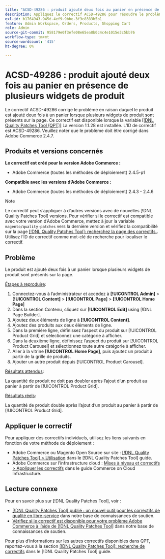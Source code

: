 ```yaml
---
title: "ACSD-49286 : produit ajouté deux fois au panier en présence de plusieurs widgets de produit"
description: Appliquez le correctif ACSD-49286 pour résoudre le problème Adobe Commerce en raison duquel le produit est ajouté deux fois à un panier lorsque plusieurs widgets de produit sont présents sur la page.
exl-id: b1764943-945d-4ef9-9bbe-3f3c8383b5b1
feature: Admin Workspace, Orders, Products, Shopping Cart
role: Admin
source-git-commit: 958179e0f3efe08e65ea8b0c4c4e1015e3c5bb76
workflow-type: tm+mt
source-wordcount: '415'
ht-degree: 0%

---
```


# ACSD-49286 : produit ajouté deux fois au panier en présence de plusieurs widgets de produit

Le correctif ACSD-49286 corrige le problème en raison duquel le produit est ajouté deux fois à un panier lorsque plusieurs widgets de produit sont présents sur la page. Ce correctif est disponible lorsque la variable [[!DNL Quality Patches Tool (QPT)]](/help/announcements/adobe-commerce-announcements/magento-quality-patches-released-new-tool-to-self-serve-quality-patches.md) La version 1.1.28 est installée. L’ID de correctif est ACSD-49286. Veuillez noter que le problème doit être corrigé dans Adobe Commerce 2.4.7.

## Produits et versions concernés

**Le correctif est créé pour la version Adobe Commerce :**

* Adobe Commerce (toutes les méthodes de déploiement) 2.4.5-p1

**Compatible avec les versions d’Adobe Commerce :**

* Adobe Commerce (toutes les méthodes de déploiement) 2.4.3 - 2.4.6

>[!NOTE]
>
>Le correctif peut s’appliquer à d’autres versions avec de nouvelles [!DNL Quality Patches Tool] versions. Pour vérifier si le correctif est compatible avec votre version d’Adobe Commerce, mettez à jour la variable `magento/quality-patches` vers la dernière version et vérifiez la compatibilité sur la page [[!DNL Quality Patches Tool]: recherchez la page des correctifs.](https://experienceleague.adobe.com/tools/commerce-quality-patches/index.html). Utilisez l’ID de correctif comme mot-clé de recherche pour localiser le correctif.

## Problème

Le produit est ajouté deux fois à un panier lorsque plusieurs widgets de produit sont présents sur la page.

<u>Étapes à reproduire</u>:

1. Connectez-vous à l’administrateur et accédez à **[!UICONTROL Admin]** > **[!UICONTROL Content]** > **[!UICONTROL Page]** > **[!UICONTROL Home Page]**
1. Dans la section Contenu, cliquez sur **[!UICONTROL Edit]** using [!DNL Page Builder].
1. Ajoutez deux éléments de ligne à **[!UICONTROL Content]**.
1. Ajoutez des produits aux deux éléments de ligne.
1. Dans la première ligne, définissez l’aspect du produit sur [!UICONTROL Product Grid] et sélectionnez une catégorie à afficher.
1. Dans la deuxième ligne, définissez l’aspect du produit sur [!UICONTROL Product Carousel] et sélectionnez toute autre catégorie à afficher.
1. Aller à la vitrine **[!UICONTROL Home Page]**, puis ajoutez un produit à partir de la grille de produits.
1. Ajouter un autre produit depuis [!UICONTROL Product Carousel].

<u>Résultats attendus</u>:

La quantité de produit ne doit pas doubler après l’ajout d’un produit au panier à partir de [!UICONTROL Product Grid].

<u>Résultats réels</u>:

La quantité de produit double après l’ajout d’un produit au panier à partir de [!UICONTROL Product Grid].

## Appliquer le correctif

Pour appliquer des correctifs individuels, utilisez les liens suivants en fonction de votre méthode de déploiement :

* Adobe Commerce ou Magento Open Source sur site : [[!DNL Quality Patches Tool] > Utilisation](https://experienceleague.adobe.com/docs/commerce-operations/tools/quality-patches-tool/usage.html) dans le [!DNL Quality Patches Tool] guide.
* Adobe Commerce sur l’infrastructure cloud : [Mises à niveau et correctifs > Appliquer les correctifs](https://experienceleague.adobe.com/docs/commerce-cloud-service/user-guide/develop/upgrade/apply-patches.html) dans le guide Commerce on Cloud Infrastructure. 

## Lecture connexe

Pour en savoir plus sur [!DNL Quality Patches Tool], voir :

* [[!DNL Quality Patches Tool] publié : un nouvel outil pour les correctifs de qualité en libre-service](/help/announcements/adobe-commerce-announcements/magento-quality-patches-released-new-tool-to-self-serve-quality-patches.md) dans notre base de connaissances de soutien.
* [Vérifiez si le correctif est disponible pour votre problème Adobe Commerce à l’aide de [!DNL Quality Patches Tool]](/help/support-tools/patches-available-in-qpt-tool/check-patch-for-magento-issue-with-magento-quality-patches.md) dans notre base de connaissances de soutien.

Pour plus d’informations sur les autres correctifs disponibles dans QPT, reportez-vous à la section [[!DNL Quality Patches Tool]: recherche de correctifs](https://experienceleague.adobe.com/tools/commerce-quality-patches/index.html) dans le [!DNL Quality Patches Tool] guide.
